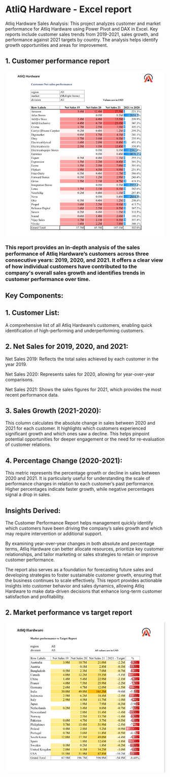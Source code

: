 # AtliQ Hardware - Excel report
Atliq Hardware Sales Analysis: This project analyzes customer and market performance for Atliq Hardware using Power Pivot and DAX in Excel. Key reports include customer sales trends from 2019-2021, sales growth, and performance against 2021 targets by country. The analysis helps identify growth opportunities and areas for improvement.
## 1. Customer performance report
![Customer performance report](https://github.com/shristii589/ATLIQ_EXC/blob/main/Screenshot%202024-10-05%20205723.png)
### This report provides an in-depth analysis of the sales performance of Atliq Hardware’s customers across three consecutive years: 2019, 2020, and 2021. It offers a clear view of how individual customers have contributed to the company's overall sales growth and identifies trends in customer performance over time.

## Key Components:
## 1. Customer List:

A comprehensive list of all Atliq Hardware’s customers, enabling quick identification of high-performing and underperforming customers.

## 2. Net Sales for 2019, 2020, and 2021:

Net Sales 2019: Reflects the total sales achieved by each customer in the year 2019.

Net Sales 2020: Represents sales for 2020, allowing for year-over-year comparisons.

Net Sales 2021: Shows the sales figures for 2021, which provides the most recent performance data.

## 3. Sales Growth (2021-2020):

This column calculates the absolute change in sales between 2020 and 2021 for each customer. It highlights which customers experienced significant growth and which ones saw a decline. This helps pinpoint potential opportunities for deeper engagement or the need for re-evaluation of customer relations.

## 4. Percentage Change (2020-2021):

This metric represents the percentage growth or decline in sales between 2020 and 2021. It is particularly useful for understanding the scale of performance changes in relation to each customer’s past performance. Higher percentages indicate faster growth, while negative percentages signal a drop in sales.

## Insights Derived:

The Customer Performance Report helps management quickly identify which customers have been driving the company’s sales growth and which may require intervention or additional support.

By examining year-over-year changes in both absolute and percentage terms, Atliq Hardware can better allocate resources, prioritize key customer relationships, and tailor marketing or sales strategies to retain or improve customer performance.

The report also serves as a foundation for forecasting future sales and developing strategies to foster sustainable customer growth, ensuring that the business continues to scale effectively.
This report provides actionable insights into customer behavior and sales dynamics, allowing Atliq Hardware to make data-driven decisions that enhance long-term customer satisfaction and profitability.

## 2. Market performance vs target report
![Market performance vs target report](https://github.com/shristii589/ATLIQ_EXC/blob/main/Screenshot%202024-10-05%20205352.png)
